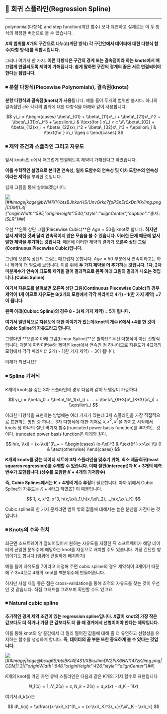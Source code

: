 ## 📌 회귀 스플라인(Regression Spline)

---

polynomial(다항식) and step function(계단 함수) 보다 유연하고 실제로는 이 두 방식의 확장한 버전으로 볼 수 있습니다.

**$X$의 범위를 $K$개의 구간으로 나누고(계단 방식) 각 구간안에서 데이터에 대한 다항식 함수(다항 방식)를 적합시킵니다.**

그러나 여기서 한 가지. **이런 다항식은 구간의 경계 또는 결속점이라 하는 knots에서 매끄럽게 연결되도록 제약이 가해집니다. 쉽게 말하면 구간의 경계의 끝은 서로 연결되어야 한다는 점입니다.**

### ◾ 분할 다항식(Piecewise Polynomials), 결속점(knots)

**분항 다항식과 결속점(knots)가 사용**됩니다. 예를 들어 두개의 범위만 봅시다. 하나의 결속점인 $c$와 각각의 범위에 대한 다항식을 아래와 같이 사용합니다.

$$  
y\_i = \\begin{cases}  
\\beta\_{01} + \\beta\_{11}x\_i + \\beta\_{21}x\_i^2 + \\beta\_{31}x\_i^3 + \\epsilon\_i & \\text{for } x\_i < c  
\\\\ \\beta\_{02} + \\beta\_{12}x\_i + \\beta\_{22}x\_i^2 + \\beta\_{32}x\_i^3 + \\epsilon\_i & \\text{for } x\_i \\geq c  
\\end{cases}  
$$

### ◾ 제약 조건과 스플라인 그리고 자유도

앞서 knots인 $c$에서 매끄럽게 연결되도록 제약이 가해진다고 하였습니다.

**이를 수학적인 설명으로 본다면 연속성, 일차 도함수의 연속성 및 이차 도함수의 연속성이라는 제약**을 부과한 것입니다.

쉽게 그림을 통해 살펴보겠습니다.

![](file://C:%5CUsers%5Cjin%5CAppData%5CRoaming%5Cmarktext%5Cimages%5C2023-12-11-16-17-36-image.png?msec=1702284061934)[##_Image|kage@bWN1XY/btsBJhkorHS/UnvGrkc7fpPSnEr0xDniKk/img.png|CDM|1.3|{"originWidth":595,"originHeight":540,"style":"alignCenter","caption":"출처 : ISLR"}_##]

우선 **왼쪽 상단 그림(Piecewise Cubic)**은 $Age=50$을 knot로 합니다. **하지만 앞서 제약한 것과 달리 연속적이지 않은 모습을 볼 수 있습니다. 이러한 문제 때문에 앞서 말한 제약을 추가하는 것입니다**. 때문에 이러한 제약의 결과가 **오른쪽 상단 그림(Continuous Piecewise Cubic)입니다.**

그런데 오른쪽 상단의 그림도 매끄럽지 못합니다. $Age=50$ 부분에서 연속이라고는 하나 제약이 더 필요해 보입니다. 이를 위해 **두 가지 제약을 더 추가하는 것입니다. 1차, 2차 미분계수가 연속이 되도록 제약을 걸어 결과적으로 왼쪽 아래 그림의 결과가 나오는 것입니다.(Cubic Spline)**

**여기서 자유도를 살펴보면 오른쪽 상단 그림(Continuous Piecewise Cubic)의 경우 제약이 1개 이므로 자유도는 8(2개의 모형에서 각각 파라미터 4개) - 1(한 가지 제약) =7이 됩니다.**

**왼쪽 아래(Cubioc Spline)의 경우 8 - 3(세 가지 제약) = 5가 됩니다.**

**여기서 일반적으로 자유도에 대한 이야기가 있는데 knot의 개수 $K$에서 $+4$를 한 것이 Cubic Spline의 자유도라고 합니다.**

그렇다면 **오른쪽 아래 그림(Linear Spline)**은 뭘까요? 우선 다항식이 아닌 선형식입니다. 때문에 파라미터수와 제약은 knot에서 연속인 점 하나이므로 자유도가 4(2개의 모형에서 각각 파라미터 2개) - 1(한 가지 제약) = 3이 됩니다.

이해가 되셨나요?

### ◾ Spline 기저식

$K$개의 knots을 갖는 3차 스플라인의 경우 다음과 같이 모델링이 가능하다.

$$  
y\_i = \\beta\_0 + \\beta\_1b\_1(x\_i) + ... + \\beta\_{K+3}b\_{K+3}(x\_i) + \\epsilon\_i  
$$

이러한 다항식을 표현하는 방법에는 여러 가지가 있는데 3차 스플라인을 가장 직접적으로 표현하는 방법 중 하나는 3차 다항식에 대한 기저로 $x, x^2, x^3$을 가지고 시작해서 knots 당 하나의 절단 멱기저 함수(truncated power basis function)를 추가하는 것이다. truncated power basis function은 아래와 같다.

$$  
h(x, \\xi) = (x-\\xi)^3\_+ = \\begin{cases} (x-\\xi)^3 & \\text{if } x>\\xi \\\\ 0 & \\text{otherwise} \\end{cases}  
$$

**$K$개의 knots를 갖는 데이터 세트에 3차 스플라인을 맞추기 위해, 최소 제곱회귀(least squares regression)를 수행할 수 있습니다. 이때 절편(intercept)과 $K+3$개의 예측 변수가 포함됩니다.(상수를 포함한 $K+4$개의 기저함수)**

**즉, Cubic Splines에서는 $K+4$개의 계수 추정**이 필요합니다. 아까 위에서 Cubic Spline의 자유도는 $K+4$라고 하였죠? 이 때문입니다.

$$  
1, x, x^2, x^3, h(x,\\xi\_1),h(x,\\xi\_2),...,h(x,\\xi\_K)  
$$

Cubic spline의 한 가지 문제라면 범위 밖의 값들에 대해서는 높은 분산을 가진다는 것입니다.

### ◾ Knots의 수와 위치

최근엔 소프트웨어가 잘되어있어서 원하는 자유도를 지정한 뒤 소프트웨어가 해당 데이터의 균일한 분위수에 해당하는 knot를 자동으로 배치할 수도 있습니다. 가장 간단한 방법이기도 합니다.(범위에 균일하게 배치하기)

예를 들어 자유도를 7이라고 지정해 주면 cubic spline의 경우 제약식이 3개이기 때문에 7-3=4으로 4개의 knot를 백분위수에 만들어줍니다.

하지만 사실 제일 좋은 점은 cross-validation을 통해 최적의 자유도를 찾는 것이 우선인 것 같습니다. 직접 그래프를 그려보며 확인할 수도 있고요.

### ◾ Natural cubic spline

**추가적인 경계 제약 조건이 있는 regression spline입니다. $X$값이 knot의 가장 작은 값보다도 더 작거나 가장 큰 값보다도 더 클 때 경계에서 선형이어야 한다는 제약입니다.**

이를 통해 knot의 양 끝값에서 더 멀리 떨어진 값들에 대해 좀 더 유연하고 선형성을 유지하는 함수를 생성하게 합니다. **즉, 데이터의 끝 부분 또한 중요하게 볼 수 있다는 것입니다.**

![](file://C:%5CUsers%5Cjin%5CAppData%5CRoaming%5Cmarktext%5Cimages%5C2023-12-11-18-46-52-image.png?msec=1702288012210)[##_Image|kage@bcxg6S/btsBKi4E4S1/XBiuJhmDV2PlK6NNI147zK/img.png|CDM|1.3|{"originWidth":648,"originHeight":426,"style":"alignCenter"}_##]

$K$개의 knot를 가진 자연 큐빅 스플라인은 다음과 같은 $K$개의 기저 함수로 표현됩니다

$$  
N\_1(x)=1, N\_2(x) = x, N\_{k+2}(x) = d\_k(x)-d\_{K-1}(x)  
$$

여기서 $d\_k(x)$는

$$  
d\_k(x) = \\dfrac{(x-\\xi\_k)^3\_+ = (x-\\xi\_K)^3\_+}{\\xi\_K - \\xi\_k}  
$$

